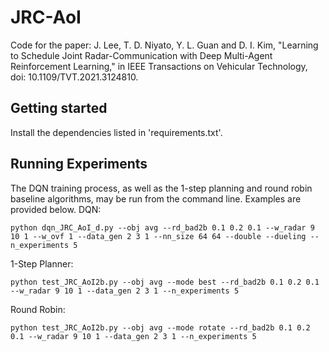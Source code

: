 # JRC-AoI
Code for the paper:
J. Lee, T. D. Niyato, Y. L. Guan and D. I. Kim, "Learning to Schedule Joint Radar-Communication with Deep Multi-Agent Reinforcement Learning," in IEEE Transactions on Vehicular Technology, doi: 10.1109/TVT.2021.3124810.

## Getting started
Install the dependencies listed in 'requirements.txt'.

## Running Experiments
The DQN training process, as well as the 1-step planning and round robin baseline algorithms, may be run from the command line. Examples are provided below.
DQN:
```
python dqn_JRC_AoI_d.py --obj avg --rd_bad2b 0.1 0.2 0.1 --w_radar 9 10 1 --w_ovf 1 --data_gen 2 3 1 --nn_size 64 64 --double --dueling --n_experiments 5
```
1-Step Planner:
```
python test_JRC_AoI2b.py --obj avg --mode best --rd_bad2b 0.1 0.2 0.1 --w_radar 9 10 1 --data_gen 2 3 1 --n_experiments 5
```
Round Robin:
```
python test_JRC_AoI2b.py --obj avg --mode rotate --rd_bad2b 0.1 0.2 0.1 --w_radar 9 10 1 --data_gen 2 3 1 --n_experiments 5
```
